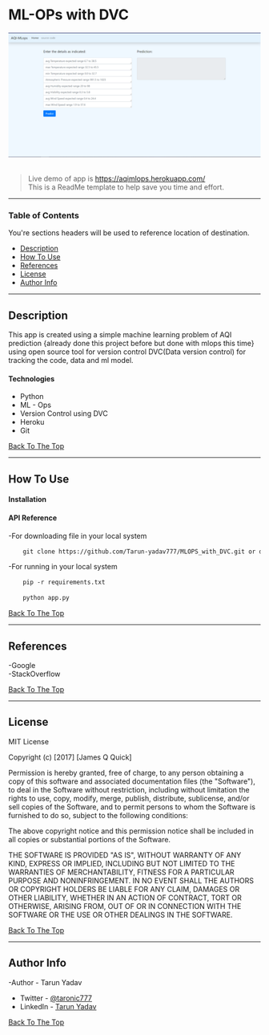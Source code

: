 # ML-OPs with DVC

![Project Image](https://github.com/Tarun-yadav777/AQI_Mlops/blob/main/webapp/static/aqimlops.PNG)<br><br>
> Live demo of app is https://aqimlops.herokuapp.com/ <br>
> This is a ReadMe template to help save you time and effort.

---

### Table of Contents
You're sections headers will be used to reference location of destination.

- [Description](#description)
- [How To Use](#how-to-use)
- [References](#references)
- [License](#license)
- [Author Info](#author-info)

---

## Description

This app is created using a simple machine learning problem of AQI prediction {already done this project before but done with mlops this time} using open source tool for version control DVC(Data version control) for tracking the code, data and ml model.


#### Technologies

- Python
- ML - Ops
- Version Control using DVC
- Heroku
- Git


[Back To The Top](#read-me-template)

---

## How To Use

#### Installation



#### API Reference
-For downloading file in your local system
```html
    git clone https://github.com/Tarun-yadav777/MLOPS_with_DVC.git or download zip file
```
-For running in your local system
```html
    pip -r requirements.txt
```
```html
    python app.py
```
[Back To The Top](#read-me-template)

---

## References
-Google<br>
-StackOverflow<br>

[Back To The Top](#read-me-template)

---

## License

MIT License

Copyright (c) [2017] [James Q Quick]

Permission is hereby granted, free of charge, to any person obtaining a copy
of this software and associated documentation files (the "Software"), to deal
in the Software without restriction, including without limitation the rights
to use, copy, modify, merge, publish, distribute, sublicense, and/or sell
copies of the Software, and to permit persons to whom the Software is
furnished to do so, subject to the following conditions:

The above copyright notice and this permission notice shall be included in all
copies or substantial portions of the Software.

THE SOFTWARE IS PROVIDED "AS IS", WITHOUT WARRANTY OF ANY KIND, EXPRESS OR
IMPLIED, INCLUDING BUT NOT LIMITED TO THE WARRANTIES OF MERCHANTABILITY,
FITNESS FOR A PARTICULAR PURPOSE AND NONINFRINGEMENT. IN NO EVENT SHALL THE
AUTHORS OR COPYRIGHT HOLDERS BE LIABLE FOR ANY CLAIM, DAMAGES OR OTHER
LIABILITY, WHETHER IN AN ACTION OF CONTRACT, TORT OR OTHERWISE, ARISING FROM,
OUT OF OR IN CONNECTION WITH THE SOFTWARE OR THE USE OR OTHER DEALINGS IN THE
SOFTWARE.

[Back To The Top](#read-me-template)

---

## Author Info

-Author - Tarun Yadav
- Twitter - [@taronic777](https://twitter.com/taronic777)
- LinkedIn - [Tarun Yadav](https://www.linkedin.com/in/tarun-yadav-47442112b/)

[Back To The Top](#read-me-template)
